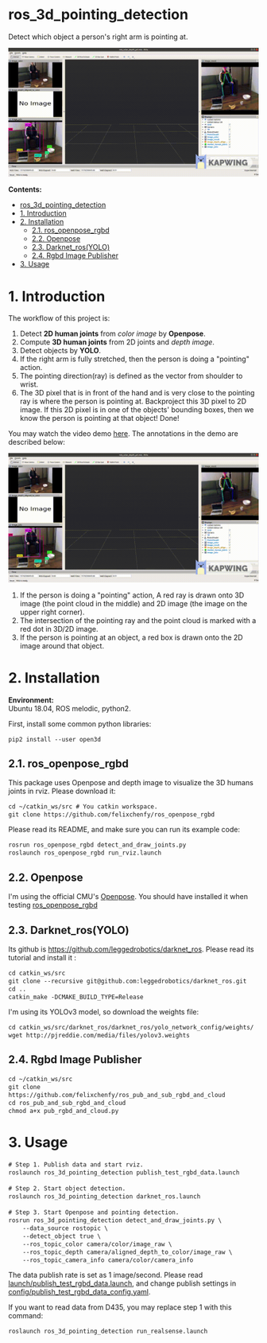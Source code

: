 ros_3d_pointing_detection
==================================
Detect which object a person's right arm is pointing at.
  
![](doc/video_demo/demo.gif)

**Contents:**
- [ros_3d_pointing_detection](#ros-3d-pointing-detection)
- [1. Introduction](#1-introduction)
- [2. Installation](#2-installation)
  * [2.1. ros_openpose_rgbd](#21-ros-openpose-rgbd)
  * [2.2. Openpose](#22-openpose)
  * [2.3. Darknet_ros(YOLO)](#23-darknet-ros-yolo-)
  * [2.4. Rgbd Image Publisher](#24-rgbd-image-publisher)
- [3. Usage](#3-usage)


# 1. Introduction

The workflow of this project is:
1. Detect **2D human joints** from *color image* by **Openpose**.
2. Compute **3D human joints** from 2D joints and *depth image*. 
6. Detect objects by **YOLO**.
3. If the right arm is fully stretched, then the person is doing a "pointing" action.
4. The pointing direction(ray) is defined as the vector from shoulder to wrist.
5. The 3D pixel that is in front of the hand and is very close to the pointing ray is where the person is pointing at. Backproject this 3D pixel to 2D image. If this 2D pixel is in one of the objects' bounding boxes, then we know the person is pointing at that object! Done!

You may watch the video demo [here](https://github.com/felixchenfy/ros_3d_pointing_detection/blob/master/doc/video_demo/demo_no_hand.mp4). The annotations in the demo are described below:

![](doc/video_demo/demo.gif)

1. If the person is doing a "pointing" action, A red ray is drawn onto 3D image (the point cloud in the middle) and 2D image (the image on the upper right corner).
2. The intersection of the pointing ray and the point cloud is marked with a red dot in 3D/2D image.
3. If the person is pointing at an object, a red box is drawn onto the 2D image around that object.


# 2. Installation

**Environment:**    
Ubuntu 18.04, ROS melodic, python2.

First, install some common python libraries:
```
pip2 install --user open3d
```

## 2.1. ros_openpose_rgbd

This package uses Openpose and depth image to visualize the 3D humans joints in rviz. Please download it:
```
cd ~/catkin_ws/src # You catkin workspace.
git clone https://github.com/felixchenfy/ros_openpose_rgbd
```

Please read its README, and make sure you can run its example code:
```
rosrun ros_openpose_rgbd detect_and_draw_joints.py
roslaunch ros_openpose_rgbd run_rviz.launch
```

## 2.2. Openpose

I'm using the official CMU's [Openpose](https://github.com/CMU-Perceptual-Computing-Lab/openpose). You should have installed it when testing [ros_openpose_rgbd](https://github.com/felixchenfy/ros_openpose_rgbd)

## 2.3. Darknet_ros(YOLO)

Its github is https://github.com/leggedrobotics/darknet_ros. Please read its tutorial and install it :
```
cd catkin_ws/src
git clone --recursive git@github.com:leggedrobotics/darknet_ros.git
cd ..
catkin_make -DCMAKE_BUILD_TYPE=Release
```

I'm using its YOLOv3 model, so download the weights file:
```
cd catkin_ws/src/darknet_ros/darknet_ros/yolo_network_config/weights/
wget http://pjreddie.com/media/files/yolov3.weights
```

## 2.4. Rgbd Image Publisher

```
cd ~/catkin_ws/src
git clone https://github.com/felixchenfy/ros_pub_and_sub_rgbd_and_cloud
cd ros_pub_and_sub_rgbd_and_cloud
chmod a+x pub_rgbd_and_cloud.py
```

# 3. Usage

```
# Step 1. Publish data and start rviz.
roslaunch ros_3d_pointing_detection publish_test_rgbd_data.launch

# Step 2. Start object detection.
roslaunch ros_3d_pointing_detection darknet_ros.launch 

# Step 3. Start Openpose and pointing detection.
rosrun ros_3d_pointing_detection detect_and_draw_joints.py \
    --data_source rostopic \
    --detect_object true \
    --ros_topic_color camera/color/image_raw \
    --ros_topic_depth camera/aligned_depth_to_color/image_raw \
    --ros_topic_camera_info camera/color/camera_info
```

The data publish rate is set as 1 image/second. Please read [launch/publish_test_rgbd_data.launch](launch/publish_test_rgbd_data.launch), and change publish settings in [config/publish_test_rgbd_data_config.yaml](config/publish_test_rgbd_data_config.yaml).

If you want to read data from D435, you may replace step 1 with this command:
```
roslaunch ros_3d_pointing_detection run_realsense.launch
```
